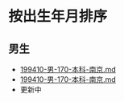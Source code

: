 # 按出生年月排序
 

## 男生
	
* [199410-男-170-本科-南京.md](./boys/199410-男-170-本科-南京.md)
* [199410-男-170-本科-南京.md](./boys/199410-男-170-本科-南京.md)
* 	更新中

 
